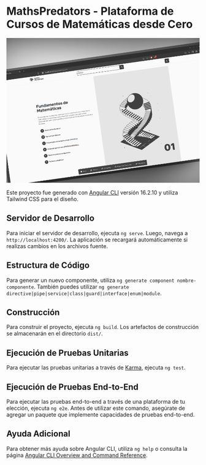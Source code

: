 # MathsPredators - Plataforma de Cursos de Matemáticas desde Cero

![Vista detallada del Curso en MathsPredators](./mockup.png)

Este proyecto fue generado con [Angular CLI](https://github.com/angular/angular-cli) versión 16.2.10 y utiliza Tailwind CSS para el diseño.

## Servidor de Desarrollo

Para iniciar el servidor de desarrollo, ejecuta `ng serve`. Luego, navega a `http://localhost:4200/`. La aplicación se recargará automáticamente si realizas cambios en los archivos fuente.

## Estructura de Código

Para generar un nuevo componente, utiliza `ng generate component nombre-componente`. También puedes utilizar `ng generate directive|pipe|service|class|guard|interface|enum|module`.

## Construcción

Para construir el proyecto, ejecuta `ng build`. Los artefactos de construcción se almacenarán en el directorio `dist/`.

## Ejecución de Pruebas Unitarias

Para ejecutar las pruebas unitarias a través de [Karma](https://karma-runner.github.io), ejecuta `ng test`.

## Ejecución de Pruebas End-to-End

Para ejecutar las pruebas end-to-end a través de una plataforma de tu elección, ejecuta `ng e2e`. Antes de utilizar este comando, asegúrate de agregar un paquete que implemente capacidades de pruebas end-to-end.

## Ayuda Adicional

Para obtener más ayuda sobre Angular CLI, utiliza `ng help` o consulta la página [Angular CLI Overview and Command Reference](https://angular.io/cli).
